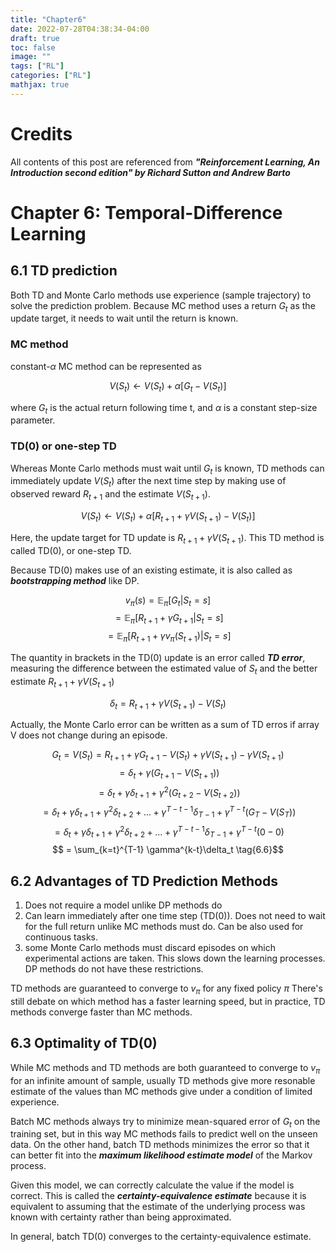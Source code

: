 ```yaml
---
title: "Chapter6"
date: 2022-07-28T04:38:34-04:00
draft: true
toc: false
image: ""
tags: ["RL"]
categories: ["RL"]
mathjax: true
---
```


# Credits
All contents of this post are referenced from ***"Reinforcement Learning, An Introduction second edition" by Richard Sutton and Andrew Barto***

# Chapter 6: Temporal-Difference Learning

## 6.1 TD prediction

Both TD and Monte Carlo methods use experience (sample trajectory) to solve the prediction problem. Because MC method uses a return $G_t$ as the update target, it needs to wait until the return is known.

### MC method

constant-$\alpha$ MC method can be represented as

$$V(S_t) \leftarrow V(S_t) + \alpha[G_t - V(S_t)] \tag{6.1}$$

where $G_t$ is the actual return following time t, and $\alpha$ is a constant step-size parameter.


### TD(0) or one-step TD
Whereas Monte Carlo methods must wait until $G_t$ is known, TD methods can immediately update $V(S_t)$ after the next time step by making use of observed reward $R_{t+1}$ and the estimate $V(S_{t+1})$. 

$$V(S_t) \leftarrow V(S_t) + \alpha[R_{t+1} + \gamma V(S_{t+1}) - V(S_t)] \tag{6.2}$$

Here, the update target for TD update is $R_{t+1} + \gamma V(S_{t+1})$. This TD method is called TD(0), or one-step TD.

Because TD(0) makes use of an existing estimate, it is also called as ***bootstrapping method*** like DP.

$$v_{\pi}(s) = \mathbb E_{\pi}[G_t | S_t = s] \tag{6.3}$$
$$ = \mathbb E_{\pi}[R_{t+1} + \gamma G_{t+1} | S_t = s] \tag{from 3.9}$$
$$ = \mathbb E_{\pi}[R_{t+1} + \gamma v_{\pi}(S_{t+1}) | S_t = s] \tag{6.4}$$

The quantity in brackets in the TD(0) update is an error called ***TD error***, measuring the difference between the estimated value of $S_t$ and the better estimate $R_{t+1} + \gamma V(S_{t+1})$

$$\delta_t = R_{t+1} + \gamma V(S_{t+1}) - V(S_t) \tag{6.5}$$

Actually, the Monte Carlo error can be written as a sum of TD erros if array V does not change during an episode.

$$G_t = V(S_t) = R_{t+1} + \gamma G_{t+1} - V(S_t) + \gamma V(S_{t+1}) - \gamma V(S_{t+1}) \tag{from 3.9}$$
$$ = \delta_t + \gamma(G_{t+1} - V(S_{t+1}))$$
$$ = \delta_t + \gamma \delta_{t+1} + \gamma^2(G_{t+2} - V(S_{t+2}))$$ 
$$ = \delta_t + \gamma \delta_{t+1} + \gamma^2 \delta_{t+2} + ... + \gamma^{T-t-1} \delta_{T-1} + \gamma^{T-t}(G_T - V(S_{T}))$$
$$ = \delta_t + \gamma \delta_{t+1} + \gamma^2 \delta_{t+2} + ... + \gamma^{T-t-1} \delta_{T-1} + \gamma^{T-t}(0 - 0)$$
$$ = \sum_{k=t}^{T-1} \gamma^{k-t}\delta_t \tag{6.6}$$

## 6.2 Advantages of TD Prediction Methods

1. Does not require a model unlike DP methods do
2. Can learn immediately after one time step (TD(0)). Does not need to wait for the full return unlike MC methods must do. Can be also used for continuous tasks.
3. some Monte Carlo methods must discard episodes on which experimental actions are taken. This slows down the learning processes. DP methods do not have these restrictions.

TD methods are guaranteed to converge to $v_{\pi}$ for any fixed policy ${\pi}$
There's still debate on which method has a faster learning speed, but in practice, TD methods converge faster than MC methods.

## 6.3 Optimality of TD(0)

While MC methods and TD methods are both guaranteed to converge to $v_{\pi}$ for an infinite amount of sample, usually TD methods give more resonable estimate of the values than MC methods give under a condition of limited experience.

Batch MC methods always try to minimize mean-squared error of $G_t$ on the training set, but in this way MC methods fails to predict well on the unseen data. On the other hand, batch TD methods minimizes the error so that it can better fit into the ***maximum likelihood estimate model*** of the Markov process. 

Given this model, we can correctly calculate the value if the model is correct. This is called the ***certainty-equivalence estimate*** because it is equivalent to assuming that the estimate of the underlying process was known with certainty rather than being approximated. 

In general, batch TD(0) converges to the certainty-equivalence estimate.

